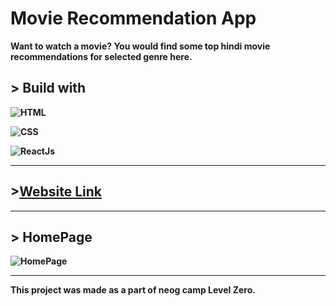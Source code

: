 # <strong>Movie Recommendation App<strong>
Want to watch a movie? You would find some top hindi movie recommendations for selected genre here.

## <strong>> Build with
![HTML](https://img.shields.io/badge/HTML5-E34F26?style=for-the-badge&logo=html5&logoColor=white)

![CSS](https://img.shields.io/badge/CSS3-1572B6?style=for-the-badge&logo=css3&logoColor=white)

![ReactJs](https://img.shields.io/badge/-ReactJs-61DAFB?logo=react&logoColor=white&style=for-the-badge)

---

## >[Website Link](https://h588zl.csb.app/)

---

## > HomePage

![HomePage](https://user-images.githubusercontent.com/102407237/212744239-59115376-9162-4919-81b9-5130ac5d2d16.png)

---

**This project was made as a part of neog camp Level Zero.**